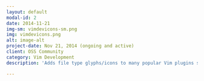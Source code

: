 ```yaml
---
layout: default
modal-id: 2
date: 2014-11-21
img-sm: vimdevicons-sm.png
img: vimdevicons.png
alt: image-alt
project-date: Nov 21, 2014 (ongoing and active)
client: OSS Community
category: Vim Development
description: 'Adds file type glyphs/icons to many popular Vim plugins such as: NERDTree, vim-airline, unite, vim-startify and many more. See <a href="https://github.com/ryanoasis/vim-devicons">VimDevIcons GitHub Page</a>.'

---
```

